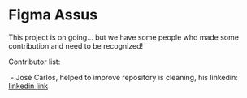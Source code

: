 ﻿# Figma Assus

This project is on going... but we have some people who made some contribution and need to be recognized!

Contributor list:

​			- José Carlos, helped to improve repository is cleaning, his linkedin: [linkedin link](https://www.linkedin.com/in/jcfneto/)
